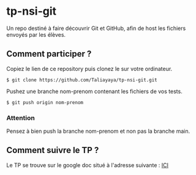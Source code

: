 # tp-nsi-git
Un repo destiné à faire découvrir Git et GitHub, afin de host les fichiers envoyés par les élèves. 

## Comment participer ?
Copiez le lien de ce repository puis clonez le sur votre ordinateur. <br/>
```
$ git clone https://github.com/Taliayaya/tp-nsi-git.git
```
Pushez une branche nom-prenom contenant les fichiers de vos tests. <br/>
```
$ git push origin nom-prenom
```

### **Attention**
Pensez à bien push la branche nom-prenom et non pas la branche main.

## Comment suivre le TP ?
Le TP se trouve sur le google doc situé à l'adresse suivante : <a href="https://docs.google.com/document/d/14A9Vfutf73IMvWuWpeCpMLLzZZLbvHPNrRYLGTFCh-s/edit?usp=sharing">ICI</a>
